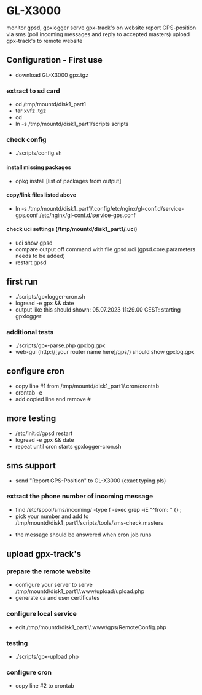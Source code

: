 # GL-X3000

monitor gpsd, gpxlogger
serve gpx-track's on website
report GPS-position via sms (poll incoming messages and reply to accepted masters)
upload gpx-track's to remote website

## Configuration - First use

* download GL-X3000 gpx.tgz

### extract to sd card
* cd /tmp/mountd/disk1_part1
* tar xvfz <name>.tgz
* cd
* ln -s /tmp/mountd/disk1_part1/scripts scripts
### check config
* ./scripts/config.sh
#### install missing packages
* opkg install [list of packages from output]
#### copy/link files listed above
* ln -s /tmp/mountd/disk1_part1/.config/etc/nginx/gl-conf.d/service-gps.conf /etc/nginx/gl-conf.d/service-gps.conf
#### check uci settings (/tmp/mountd/disk1_part1/.uci)
* uci show gpsd
* compare output off command with file gpsd.uci (gpsd.core.parameters needs to be added)
* restart gpsd
## first run
* ./scripts/gpxlogger-cron.sh
* logread -e gpx && date
* output like this should shown: 05.07.2023 11:29.00 CEST: starting gpxlogger
### additional tests
* ./scripts/gpx-parse.php gpxlog.gpx
* web-gui (http://[your router name here]/gps/) should show gpxlog.gpx
## configure cron
* copy line #1 from /tmp/mountd/disk1_part1/.cron/crontab
* crontab -e
* add copied line and remove #
## more testing
* /etc/init.d/gpsd restart
* logread -e gpx && date
* repeat until cron starts gpxlogger-cron.sh
## sms support
* send "Report GPS-Position" to GL-X3000 (exact typing pls)
### extract the phone number of incoming message
* find /etc/spool/sms/incoming/ -type f -exec grep -iE "^from: " {} \;
* pick your number and add to /tmp/mountd/disk1_part1/scripts/tools/sms-check.masters
+ the message should be answered when cron job runs
## upload gpx-track's
### prepare the remote website
* configure your server to serve /tmp/mountd/disk1_part1/.www/upload/upload.php
* generate ca and user certificates
### configure local service
* edit /tmp/mountd/disk1_part1/.www/gps/RemoteConfig.php
### testing
* ./scripts/gpx-upload.php
### configure cron
* copy line #2 to crontab